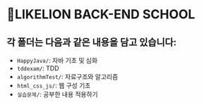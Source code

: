 # 🦁LIKELION BACK-END SCHOOL

## 각 폴더는 다음과 같은 내용을 담고 있습니다:

- `HappyJava/`: 자바 기초 및 심화
- `tddexam/`: TDD
- `algorithmTest/`: 자료구조와 알고리즘
- `html_css_js/`: 웹 구성 기초
- `실습문제/`: 공부한 내용 적용하기
